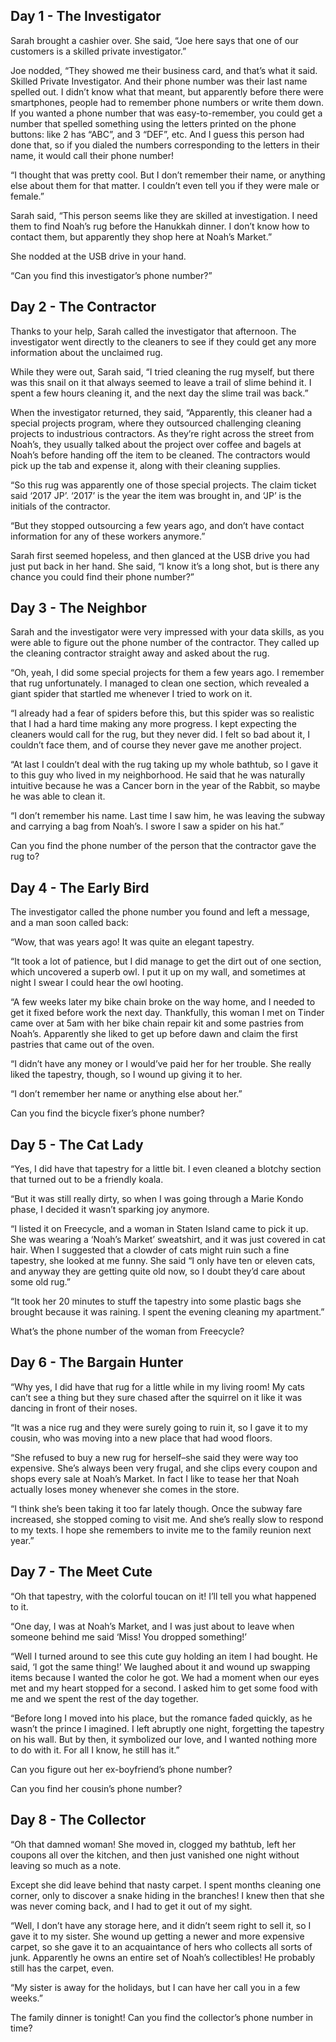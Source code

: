 ## Day 1 - The Investigator

Sarah brought a cashier over. She said, “Joe here says that one of our customers is a skilled private investigator.”

Joe nodded, “They showed me their business card, and that’s what it said. Skilled Private Investigator. And their phone number was their last name spelled out. I didn’t know what that meant, but apparently before there were smartphones, people had to remember phone numbers or write them down. If you wanted a phone number that was easy-to-remember, you could get a number that spelled something using the letters printed on the phone buttons: like 2 has “ABC”, and 3 “DEF”, etc. And I guess this person had done that, so if you dialed the numbers corresponding to the letters in their name, it would call their phone number!

“I thought that was pretty cool. But I don’t remember their name, or anything else about them for that matter. I couldn’t even tell you if they were male or female.”

Sarah said, “This person seems like they are skilled at investigation. I need them to find Noah’s rug before the Hanukkah dinner. I don’t know how to contact them, but apparently they shop here at Noah’s Market.”

She nodded at the USB drive in your hand.

“Can you find this investigator’s phone number?”


## Day 2 - The Contractor

Thanks to your help, Sarah called the investigator that afternoon. The investigator went directly to the cleaners to see if they could get any more information about the unclaimed rug.

While they were out, Sarah said, “I tried cleaning the rug myself, but there was this snail on it that always seemed to leave a trail of slime behind it. I spent a few hours cleaning it, and the next day the slime trail was back.”

When the investigator returned, they said, “Apparently, this cleaner had a special projects program, where they outsourced challenging cleaning projects to industrious contractors. As they’re right across the street from Noah’s, they usually talked about the project over coffee and bagels at Noah’s before handing off the item to be cleaned. The contractors would pick up the tab and expense it, along with their cleaning supplies.

“So this rug was apparently one of those special projects. The claim ticket said ‘2017 JP’. ‘2017’ is the year the item was brought in, and ‘JP’ is the initials of the contractor.

“But they stopped outsourcing a few years ago, and don’t have contact information for any of these workers anymore.”

Sarah first seemed hopeless, and then glanced at the USB drive you had just put back in her hand. She said, “I know it’s a long shot, but is there any chance you could find their phone number?”


## Day 3 - The Neighbor

Sarah and the investigator were very impressed with your data skills, as you were able to figure out the phone number of the contractor. They called up the cleaning contractor straight away and asked about the rug.

“Oh, yeah, I did some special projects for them a few years ago. I remember that rug unfortunately. I managed to clean one section, which revealed a giant spider that startled me whenever I tried to work on it.

“I already had a fear of spiders before this, but this spider was so realistic that I had a hard time making any more progress. I kept expecting the cleaners would call for the rug, but they never did. I felt so bad about it, I couldn’t face them, and of course they never gave me another project.

“At last I couldn’t deal with the rug taking up my whole bathtub, so I gave it to this guy who lived in my neighborhood. He said that he was naturally intuitive because he was a Cancer born in the year of the Rabbit, so maybe he was able to clean it.

“I don’t remember his name. Last time I saw him, he was leaving the subway and carrying a bag from Noah’s. I swore I saw a spider on his hat.”

Can you find the phone number of the person that the contractor gave the rug to?


## Day 4 - The Early Bird

The investigator called the phone number you found and left a message, and a man soon called back:

“Wow, that was years ago! It was quite an elegant tapestry.

“It took a lot of patience, but I did manage to get the dirt out of one section, which uncovered a superb owl. I put it up on my wall, and sometimes at night I swear I could hear the owl hooting.

“A few weeks later my bike chain broke on the way home, and I needed to get it fixed before work the next day. Thankfully, this woman I met on Tinder came over at 5am with her bike chain repair kit and some pastries from Noah’s. Apparently she liked to get up before dawn and claim the first pastries that came out of the oven.

“I didn’t have any money or I would’ve paid her for her trouble. She really liked the tapestry, though, so I wound up giving it to her.

“I don’t remember her name or anything else about her.”

Can you find the bicycle fixer’s phone number?


## Day 5 - The Cat Lady

“Yes, I did have that tapestry for a little bit. I even cleaned a blotchy section that turned out to be a friendly koala.

“But it was still really dirty, so when I was going through a Marie Kondo phase, I decided it wasn’t sparking joy anymore.

“I listed it on Freecycle, and a woman in Staten Island came to pick it up. She was wearing a ‘Noah’s Market’ sweatshirt, and it was just covered in cat hair. When I suggested that a clowder of cats might ruin such a fine tapestry, she looked at me funny. She said “I only have ten or eleven cats, and anyway they are getting quite old now, so I doubt they’d care about some old rug.”

“It took her 20 minutes to stuff the tapestry into some plastic bags she brought because it was raining. I spent the evening cleaning my apartment.”

What’s the phone number of the woman from Freecycle?


## Day 6 - The Bargain Hunter

“Why yes, I did have that rug for a little while in my living room! My cats can’t see a thing but they sure chased after the squirrel on it like it was dancing in front of their noses.

“It was a nice rug and they were surely going to ruin it, so I gave it to my cousin, who was moving into a new place that had wood floors.

“She refused to buy a new rug for herself–she said they were way too expensive. She’s always been very frugal, and she clips every coupon and shops every sale at Noah’s Market. In fact I like to tease her that Noah actually loses money whenever she comes in the store.

“I think she’s been taking it too far lately though. Once the subway fare increased, she stopped coming to visit me. And she’s really slow to respond to my texts. I hope she remembers to invite me to the family reunion next year.”


## Day 7 - The Meet Cute
“Oh that tapestry, with the colorful toucan on it! I’ll tell you what happened to it.

“One day, I was at Noah’s Market, and I was just about to leave when someone behind me said ‘Miss! You dropped something!’

“Well I turned around to see this cute guy holding an item I had bought. He said, ‘I got the same thing!’ We laughed about it and wound up swapping items because I wanted the color he got. We had a moment when our eyes met and my heart stopped for a second. I asked him to get some food with me and we spent the rest of the day together.

“Before long I moved into his place, but the romance faded quickly, as he wasn’t the prince I imagined. I left abruptly one night, forgetting the tapestry on his wall. But by then, it symbolized our love, and I wanted nothing more to do with it. For all I know, he still has it.”

Can you figure out her ex-boyfriend’s phone number?

Can you find her cousin’s phone number?


## Day 8 - The Collector

“Oh that damned woman! She moved in, clogged my bathtub, left her coupons all over the kitchen, and then just vanished one night without leaving so much as a note.

Except she did leave behind that nasty carpet. I spent months cleaning one corner, only to discover a snake hiding in the branches! I knew then that she was never coming back, and I had to get it out of my sight.

“Well, I don’t have any storage here, and it didn’t seem right to sell it, so I gave it to my sister. She wound up getting a newer and more expensive carpet, so she gave it to an acquaintance of hers who collects all sorts of junk. Apparently he owns an entire set of Noah’s collectibles! He probably still has the carpet, even.

“My sister is away for the holidays, but I can have her call you in a few weeks.”

The family dinner is tonight! Can you find the collector’s phone number in time?



